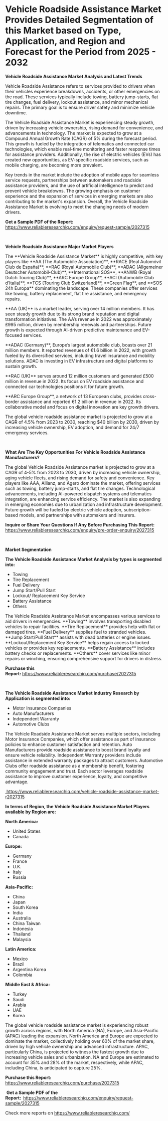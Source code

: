 <p><h1>Vehicle Roadside Assistance Market Provides Detailed Segmentation of this Market based on Type, Application, and Region and Forecast for the Period from 2025 - 2032</h1></p><p><strong>Vehicle Roadside Assistance Market Analysis and Latest Trends</strong></p>
<p><p>Vehicle Roadside Assistance refers to services provided to drivers when their vehicles experience breakdowns, accidents, or other emergencies on the road. These services typically include towing, battery jump-starts, flat tire changes, fuel delivery, lockout assistance, and minor mechanical repairs. The primary goal is to ensure driver safety and minimize vehicle downtime.</p><p>The Vehicle Roadside Assistance Market is experiencing steady growth, driven by increasing vehicle ownership, rising demand for convenience, and advancements in technology. The market is expected to grow at a Compound Annual Growth Rate (CAGR) of 5% during the forecast period. This growth is fueled by the integration of telematics and connected car technologies, which enable real-time monitoring and faster response times for assistance providers. Additionally, the rise of electric vehicles (EVs) has created new opportunities, as EV-specific roadside services, such as mobile charging, are becoming more prevalent.</p><p>Key trends in the market include the adoption of mobile apps for seamless service requests, partnerships between automakers and roadside assistance providers, and the use of artificial intelligence to predict and prevent vehicle breakdowns. The growing emphasis on customer experience and the expansion of services in emerging markets are also contributing to the market's expansion. Overall, the Vehicle Roadside Assistance Market is evolving to meet the changing needs of modern drivers.</p></p>
<p><strong>Get a Sample PDF of the Report:&nbsp;</strong> <a href="https://www.reliableresearchiq.com/enquiry/request-sample/2027315?utm_campaign=1123&utm_medium=2&utm_source=Github&utm_content=ia&utm_term=21012025&utm_id=vehicle-roadside-assistance">https://www.reliableresearchiq.com/enquiry/request-sample/2027315</a></p>
<p>&nbsp;</p>
<p><strong>Vehicle Roadside Assistance Major Market Players</strong></p>
<p><p>The **Vehicle Roadside Assistance Market** is highly competitive, with key players like **AA (The Automobile Association)**, **RACE (Real Automóvil Club de España)**, **RAC (Royal Automobile Club)**, **ADAC (Allgemeiner Deutscher Automobil-Club)**, **International SOS**, **ANWB (Royal Dutch Touring Club)**, **ARC Europe Group**, **ACI (Automobile Club d’Italia)**, **TCS (Touring Club Switzerland)**, **Green Flag**, and **SOS 24h Europa** dominating the landscape. These companies offer services like towing, battery replacement, flat tire assistance, and emergency repairs.</p><p>**AA (UK)** is a market leader, serving over 14 million members. It has seen steady growth due to its strong brand reputation and digital transformation initiatives. The AA’s revenue in 2022 was approximately £995 million, driven by membership renewals and partnerships. Future growth is expected through AI-driven predictive maintenance and EV-focused services.</p><p>**ADAC (Germany)**, Europe’s largest automobile club, boasts over 21 million members. It reported revenues of €1.6 billion in 2022, with growth fueled by its diversified services, including travel insurance and mobility solutions. ADAC is investing in EV infrastructure and digital platforms to sustain growth.</p><p>**RAC (UK)** serves around 12 million customers and generated £500 million in revenue in 2022. Its focus on EV roadside assistance and connected car technologies positions it for future growth.</p><p>**ARC Europe Group**, a network of 13 European clubs, provides cross-border assistance and reported €1.2 billion in revenue in 2022. Its collaborative model and focus on digital innovation are key growth drivers.</p><p>The global vehicle roadside assistance market is projected to grow at a CAGR of 4.5% from 2023 to 2030, reaching $40 billion by 2030, driven by increasing vehicle ownership, EV adoption, and demand for 24/7 emergency services.</p></p>
<p>&nbsp;</p>
<p><strong>What Are The Key Opportunities For Vehicle Roadside Assistance Manufacturers?</strong></p>
<p><p>The global Vehicle Roadside Assistance market is projected to grow at a CAGR of 4-5% from 2023 to 2030, driven by increasing vehicle ownership, aging vehicle fleets, and rising demand for safety and convenience. Key players like AAA, Allianz, and Agero dominate the market, offering services such as towing, battery jump-starts, and flat tire changes. Technological advancements, including AI-powered dispatch systems and telematics integration, are enhancing service efficiency. The market is also expanding in emerging economies due to urbanization and infrastructure development. Future growth will be fueled by electric vehicle adoption, subscription-based models, and partnerships with automakers and insurers.</p></p>
<p><strong>Inquire or Share Your Questions If Any Before Purchasing This Report:</strong> <a href="https://www.reliableresearchiq.com/enquiry/pre-order-enquiry/2027315?utm_campaign=1123&utm_medium=2&utm_source=Github&utm_content=ia&utm_term=21012025&utm_id=vehicle-roadside-assistance">https://www.reliableresearchiq.com/enquiry/pre-order-enquiry/2027315</a></p>
<p>&nbsp;</p>
<p><strong>Market Segmentation</strong></p>
<p><strong>The Vehicle Roadside Assistance Market Analysis by types is segmented into:</strong></p>
<p><ul><li>Towing</li><li>Tire Replacement</li><li>Fuel Delivery</li><li>Jump Start/Pull Start</li><li>Lockout/ Replacement Key Service</li><li>Battery Assistance</li><li>Others</li></ul></p>
<p><p>The Vehicle Roadside Assistance Market encompasses various services to aid drivers in emergencies. **Towing** involves transporting disabled vehicles to repair facilities. **Tire Replacement** provides help with flat or damaged tires. **Fuel Delivery** supplies fuel to stranded vehicles. **Jump Start/Pull Start** assists with dead batteries or engine issues. **Lockout/Replacement Key Service** helps regain access to locked vehicles or provides key replacements. **Battery Assistance** includes battery checks or replacements. **Others** cover services like minor repairs or winching, ensuring comprehensive support for drivers in distress.</p></p>
<p><strong>Purchase this Report:&nbsp;</strong><a href="https://www.reliableresearchiq.com/purchase/2027315?utm_campaign=1123&utm_medium=2&utm_source=Github&utm_content=ia&utm_term=21012025&utm_id=vehicle-roadside-assistance">https://www.reliableresearchiq.com/purchase/2027315</a></p>
<p>&nbsp;</p>
<p><strong>The Vehicle Roadside Assistance Market Industry Research by Application is segmented into:</strong></p>
<p><ul><li>Motor Insurance Companies</li><li>Auto Manufacturers</li><li>Independent Warranty</li><li>Automotive Clubs</li></ul></p>
<p><p>The Vehicle Roadside Assistance Market serves multiple sectors, including Motor Insurance Companies, which offer assistance as part of insurance policies to enhance customer satisfaction and retention. Auto Manufacturers provide roadside assistance to boost brand loyalty and ensure vehicle reliability. Independent Warranty providers include assistance in extended warranty packages to attract customers. Automotive Clubs offer roadside assistance as a membership benefit, fostering community engagement and trust. Each sector leverages roadside assistance to improve customer experience, loyalty, and competitive advantage.</p></p>
<p><a href="https://www.reliableresearchiq.com/vehicle-roadside-assistance-market-r2027315?utm_campaign=1123&utm_medium=2&utm_source=Github&utm_content=ia&utm_term=21012025&utm_id=vehicle-roadside-assistance">&nbsp;https://www.reliableresearchiq.com/vehicle-roadside-assistance-market-r2027315</a></p>
<p><strong>In terms of Region, the Vehicle Roadside Assistance Market Players available by Region are:</strong></p>
<p>
    <p> <strong> North America: </strong>
        <ul>
            <li>United States</li>
            <li>Canada</li>
        </ul>
        </p> 
    <p> <strong> Europe: </strong>
        <ul>
            <li>Germany</li>
            <li>France</li>
            <li>U.K.</li>
            <li>Italy</li>
            <li>Russia</li>
        </ul>
        </p> 
    <p> <strong> Asia-Pacific: </strong>
        <ul>
            <li>China</li>
            <li>Japan</li>
            <li>South Korea</li>
            <li>India</li>
            <li>Australia</li>
            <li>China Taiwan</li>
            <li>Indonesia</li>
            <li>Thailand</li>
            <li>Malaysia</li>
        </ul>
        </p> 
    <p> <strong> Latin America: </strong>
        <ul>
            <li>Mexico</li>
            <li>Brazil</li>
            <li>Argentina Korea</li>
            <li>Colombia</li>
        </ul>
        </p> 
    <p> <strong> Middle East & Africa: </strong>
        <ul>
            <li>Turkey</li>
            <li>Saudi</li>
            <li>Arabia</li>
            <li>UAE</li>
            <li>Korea</li>
        </ul>
    </p>
    </p>
<p><p>The global vehicle roadside assistance market is experiencing robust growth across regions, with North America (NA), Europe, and Asia-Pacific (APAC) leading the expansion. North America and Europe are expected to dominate the market, collectively holding over 60% of the market share, driven by high vehicle ownership and advanced infrastructure. APAC, particularly China, is projected to witness the fastest growth due to increasing vehicle sales and urbanization. NA and Europe are estimated to account for 35% and 28% of the market, respectively, while APAC, including China, is anticipated to capture 25%.</p></p>
<p><strong>Purchase this Report: </strong><a href="https://www.reliableresearchiq.com/purchase/2027315?utm_campaign=1123&utm_medium=2&utm_source=Github&utm_content=ia&utm_term=21012025&utm_id=vehicle-roadside-assistance">https://www.reliableresearchiq.com/purchase/2027315</a></p>
<p>&nbsp;<strong>Get a Sample PDF of the Report:&nbsp;&nbsp;</strong><a href="https://www.reliableresearchiq.com/enquiry/request-sample/2027315?utm_campaign=1123&utm_medium=2&utm_source=Github&utm_content=ia&utm_term=21012025&utm_id=vehicle-roadside-assistance">https://www.reliableresearchiq.com/enquiry/request-sample/2027315</a></p>
<p><strong></strong></p>
<p>Check more reports on <a href="https://www.reliableresearchiq.com/?utm_campaign=1123&utm_medium=2&utm_source=Github&utm_content=ia&utm_term=21012025&utm_id=vehicle-roadside-assistance">https://www.reliableresearchiq.com/</a></p>